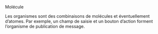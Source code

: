 Molécule

Les organismes sont des combinaisons de molécules et éventuellement d’atomes. Par exemple, un champ de saisie et un
bouton d’action forment l’organisme de publication de message.
